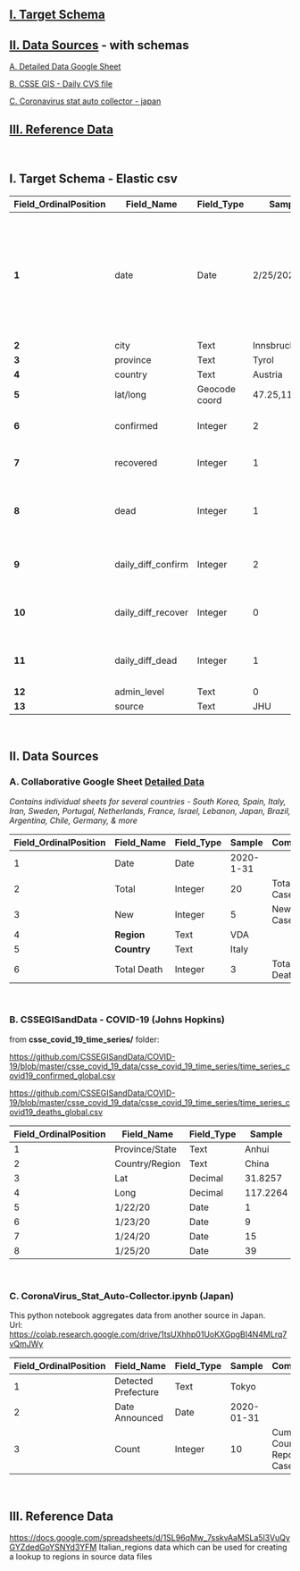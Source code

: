 ## [I. Target Schema](#i-target-schema---elastic-csv)


## [II. Data Sources](#ii-data-sources) - with schemas

   [A. Detailed Data Google Sheet](#a-collaborative-google-sheet-detailed-data)
 
   [B. CSSE GIS - Daily CVS file](#b-cssegisanddata---covid-19-johns-hopkins)
   
   [C. Coronavirus stat auto collector - japan](#c-coronavirus_stat_auto-collectoripynb-japan)


## [III. Reference Data](#iii-reference-data)

<br />



## I. Target Schema - Elastic csv


|**Field_OrdinalPosition**|**Field_Name**|**Field_Type**|**Sample**|**Comments** |
| --- | --- | --- | --- | --- |
|**1**|	date|Date|2/25/2020|NOT datetime - probably best to have a standard date string format ("YYYY-MM-DD", e.g.)   |
|**2**|	city|	Text|	Innsbruck|	  |
|**3**| province|	Text|	Tyrol|	  |
|**4**|	country|	Text|	Austria|	 |  
|**5**|	lat/long|	Geocode coord|	47.25,11.3333|	  |
|**6**|	confirmed|	Integer|	2|	Total Confirmed Cases |  
|**7**|	recovered|	Integer|	1|	Total Recovered Cases |
|**8**|	dead|	Integer|	1|	Total Cases in which Patient died |  
|**9**|	daily_diff_confirm|	Integer|	2|	Daily Change Confirmed Cases  | 
|**10**|	daily_diff_recover|	Integer|	 0| Daily Change Recovered Cases | 
|**11**|	daily_diff_dead|	Integer|	1| Daily Change Death Cases  |
|**12**|	admin_level	|Text|	0|	 | | 
|**13**|	source| Text| JHU| | |


<br />



## II. Data Sources


  ### A. Collaborative Google Sheet [Detailed Data](https://docs.google.com/spreadsheets/d/1-YNneqVqTGy2Uzp_0pPNBezhxyEp6M_a2A2GI1MTxx0/edit#gid=1872189130)
  
  _Contains individual sheets for several countries - South Korea, Spain, Italy, Iran, Sweden, Portugal, Netherlands, France, Israel, Lebanon, Japan, Brazil, Argentina, Chile, Germany, & more_

|**Field_OrdinalPosition**|**Field_Name**|**Field_Type**|**Sample**|**Comments**| 
| --- | --- | --- | --- | --- |
|1|Date|Date|2020-1-31| 
|2|Total|Integer|20|Total Cases
|3|New|Integer|5|New Daily Cases
|4|**Region**|Text|VDA| 
|5|**Country**|Text|Italy| 
|6|Total Death|Integer|3|Total Deaths


<br />

  ### B. CSSEGISandData - COVID-19 (Johns Hopkins)

from **csse_covid_19_time_series/** folder:

https://github.com/CSSEGISandData/COVID-19/blob/master/csse_covid_19_data/csse_covid_19_time_series/time_series_covid19_confirmed_global.csv

https://github.com/CSSEGISandData/COVID-19/blob/master/csse_covid_19_data/csse_covid_19_time_series/time_series_covid19_deaths_global.csv

|**Field_OrdinalPosition**|**Field_Name**|**Field_Type**|**Sample**|**Comments**| 
| --- | --- | --- | --- | --- |
|1 | Province/State	| Text |	Anhui 	
|2 |	Country/Region | Text	|	China
|3 |	Lat	|	Decimal |	31.8257 	
|4 |	Long |Decimal |	117.2264	
|5 |	1/22/20	| Date	|	 1
|6 |	1/23/20	| Date	|	  9
|7 |	1/24/20	| Date	|	 15
|8 |	1/25/20	| Date	|	 39


<br />

  ### C. CoronaVirus_Stat_Auto-Collector.ipynb (Japan)

This python notebook aggregates data from another source in Japan.  
Url:  https://colab.research.google.com/drive/1tsUXhhp01UoKXGpgBI4N4MLrq7vQmJWy 

|**Field_OrdinalPosition**|**Field_Name**|**Field_Type**|**Sample**|**Comments**| 
| --- | --- | --- | --- | --- |
|1 | Detected Prefecture	| Text |	 Tokyo
|2 | Date Announced	| Date	|	2020-01-31
|3 | Count   | Integer | 10 | Cumulative Count of Reported Cases
 		
<br />

## III. Reference Data

https://docs.google.com/spreadsheets/d/1SL96qMw_7sskvAaMSLa5l3VuQyGYZdedGoYSNYd3YFM
Italian_regions data which can be used for creating a lookup to regions in source data files
